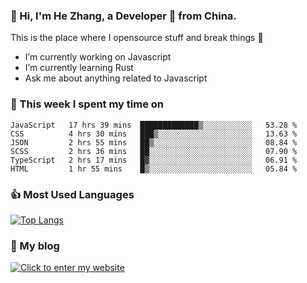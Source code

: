 ### 👋 Hi, I'm He Zhang, a Developer 🚀 from China.

This is the place where I opensource stuff and break things :rofl:

- I’m currently working on Javascript
- I’m currently learning Rust
- Ask me about anything related to Javascript

### 💪 This week I spent my time on 
<!--START_SECTION:waka-->

```text
JavaScript   17 hrs 39 mins  █████████████▒░░░░░░░░░░░   53.28 %
CSS          4 hrs 30 mins   ███▒░░░░░░░░░░░░░░░░░░░░░   13.63 %
JSON         2 hrs 55 mins   ██▒░░░░░░░░░░░░░░░░░░░░░░   08.84 %
SCSS         2 hrs 36 mins   ██░░░░░░░░░░░░░░░░░░░░░░░   07.90 %
TypeScript   2 hrs 17 mins   █▓░░░░░░░░░░░░░░░░░░░░░░░   06.91 %
HTML         1 hr 55 mins    █▒░░░░░░░░░░░░░░░░░░░░░░░   05.84 %
```

<!--END_SECTION:waka-->

### 👍 Most Used Languages
[![Top Langs](https://github-readme-stats.vercel.app/api/top-langs/?username=zhanghecool&layout=compact)](https://zhanghe.cool)

### 🌈 My blog 
[![Click to enter my website](https://cdn.jsdelivr.net/gh/zhanghecool/assets/images/gif/zhanghecools.gif)](https://zhanghe.cool)
